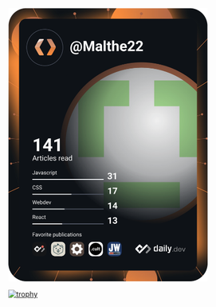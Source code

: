<!-- <a href="https://app.daily.dev/Malthe22"><img src="https://api.daily.dev/devcards/15ef3fda83a449eeb3d617e8c8ee094e.png?r=i7f" width="400" alt="Malthe's Dev Card"/></a>
-->


<a href="https://app.daily.dev/Malthe22"><img src="https://github.com/malthegram/malthegram/blob/main/devcard.svg" width="400" alt="Malthes Dev Card"/></a>


[![trophy](https://github-profile-trophy.vercel.app/?username=ryo-ma)](https://github.com/MaltheGram)
